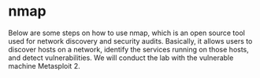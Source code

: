 # nmap
Below are some steps on how to use nmap, which is an open source tool used for network discovery and security audits. Basically, it allows users to discover hosts on a network, identify the services running on those hosts, and detect vulnerabilities.
We will conduct the lab with the vulnerable machine Metasploit 2.
